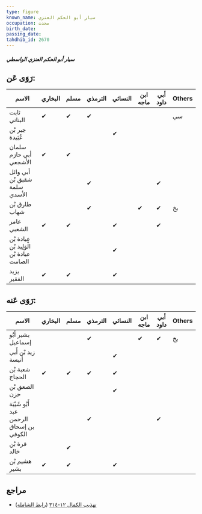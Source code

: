 ```yaml
---
type: figure
known_name: سيار أبو الحكم العنزي
occupation: محدث
birth_date:
passing_date:
tahdhib_id: 2670
---
```

##### سيار أبو الحكم العنزي الواسطي

## رَوَى عَن:
| الاسم                                    | البخاري | مسلم | الترمذي | النسائي | ابن ماجه | أبي داود | Others |
| ---------------------------------------- | ------- | ---- | ------- | ------- | -------- | -------- | ------ |
| ثابت البناني                             | ✔       | ✔    | ✔       |         |          |          | سي     |
| جبر بْن عُبَيدة                          |         |      |         | ✔       |          |          |        |
| سلمان أبي حازم الأشجعي                   | ✔       | ✔    |         |         |          |          |        |
| أبي وائل شقيق بْن سلمة الأسدي            |         |      | ✔       |         |          | ✔        |        |
| طارق بْن شهاب                            |         |      | ✔       |         | ✔        | ✔        | بخ     |
| عامر الشعبي                              | ✔       | ✔    |         | ✔       |          | ✔        |        |
| عبادة بْن الْوَلِيد بْن عبادة بْن الصامت |         |      |         | ✔       |          |          |        |
| يزيد الفقير                              | ✔       | ✔    |         | ✔       |          |          |        |
## رَوَى عَنه:
| الاسم                                    | البخاري | مسلم | الترمذي | النسائي | ابن ماجه | أبي داود | Others |
| ---------------------------------------- | ------- | ---- | ------- | ------- | -------- | -------- | ------ |
| بشير أَبُو إسماعيل                       |         |      | ✔       |         | ✔        | ✔        | بخ     |
| زيد بْن أَبي أنيسة                       |         |      |         | ✔       |          |          |        |
| شعبة بْن الحجاج                          | ✔       | ✔    | ✔       | ✔       |          |          |        |
| الصعق بْن حزن                            |         |      |         | ✔       |          |          |        |
| أَبُو شَيْبَة عبد الرحمن بن إسحاق الكوفي |         |      | ✔       |         |          | ✔        |        |
| قرة بْن خالد                             |         | ✔    |         |         |          |          |        |
| هشيم بْن بشير                            | ✔       | ✔    |         | ✔       |          |          |        |
## مراجع
- [تهذيب الكمال ١٢-٣١٤](obsidian://open?vault=Tahdhib-al-Kamal&file=Figures/٢٦٧٠-سيار%20أبو%20الحكم%20العنزي%20الواسطي) ([رابط الشاملة](https://shamela.ws/book/3722/6087))